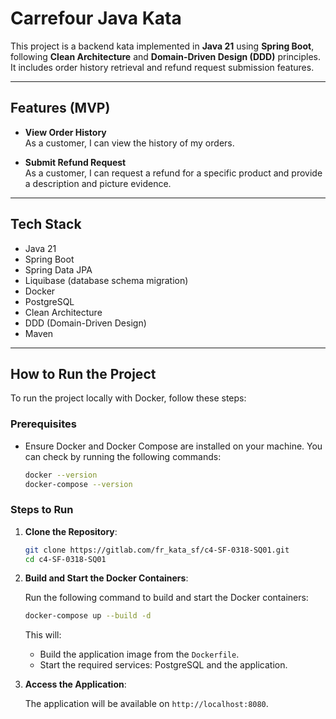 # Carrefour Java Kata

This project is a backend kata implemented in **Java 21** using **Spring Boot**, following **Clean Architecture** and **Domain-Driven Design (DDD)** principles. It includes order history retrieval and refund request submission features.

---

## Features (MVP)

- **View Order History**  
  As a customer, I can view the history of my orders.

- **Submit Refund Request**  
  As a customer, I can request a refund for a specific product and provide a description and picture evidence.

---

## Tech Stack

- Java 21
- Spring Boot
- Spring Data JPA
- Liquibase (database schema migration)
- Docker
- PostgreSQL
- Clean Architecture
- DDD (Domain-Driven Design)
- Maven

---

## How to Run the Project

To run the project locally with Docker, follow these steps:

### Prerequisites

- Ensure Docker and Docker Compose are installed on your machine. You can check by running the following commands:

    ```bash
    docker --version
    docker-compose --version
    ```

### Steps to Run

1. **Clone the Repository**:

    ```bash
    git clone https://gitlab.com/fr_kata_sf/c4-SF-0318-SQ01.git
    cd c4-SF-0318-SQ01
    ```

2. **Build and Start the Docker Containers**:

   Run the following command to build and start the Docker containers:

    ```bash
    docker-compose up --build -d
    ```

   This will:
    - Build the application image from the `Dockerfile`.
    - Start the required services: PostgreSQL and the application.


3. **Access the Application**:

   The application will be available on `http://localhost:8080`.
